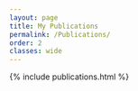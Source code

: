 ```yaml
---
layout: page
title: My Publications
permalink: /Publications/
order: 2
classes: wide
---
```


{% include publications.html %}